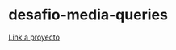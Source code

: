# desafio-media-queries

[Link a proyecto](https://isabel-vasquez.github.io/desafio-media-queries/)
